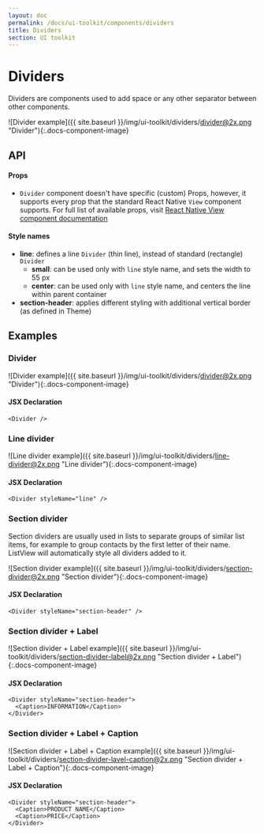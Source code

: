 ```yaml
---
layout: doc
permalink: /docs/ui-toolkit/components/dividers
title: Dividers
section: UI toolkit
---
```


# Dividers

Dividers are components used to add space or any other separator between other components.

![Divider example]({{ site.baseurl }}/img/ui-toolkit/dividers/divider@2x.png "Divider"){:.docs-component-image}

## API

#### Props

* `Divider` component doesn't have specific (custom) Props, however, it supports every prop that the standard React Native `View` component supports. For full list of available props, visit 
[React Native View component documentation](https://facebook.github.io/react-native/docs/view.html "React Native View component documentation")  

#### Style names

* **line**: defines a line `Divider` (thin line), instead of standard (rectangle) `Divider`
  * **small**: can be used only with `line` style name, and sets the width to 55 px
  * **center**: can be used only with `line` style name, and centers the line within parent container
* **section-header**: applies different styling with additional vertical border (as defined in Theme)

## Examples

### Divider
![Divider example]({{ site.baseurl }}/img/ui-toolkit/dividers/divider@2x.png "Divider"){:.docs-component-image}

#### JSX Declaration
```JSX
<Divider />
```

### Line divider
![Line divider example]({{ site.baseurl }}/img/ui-toolkit/dividers/line-divider@2x.png "Line divider"){:.docs-component-image}

#### JSX Declaration
```JSX
<Divider styleName="line" />
```

### Section divider  
Section dividers are usually used in lists to separate groups of similar list items, for example to group contacts by the first letter of their name. ListView will automatically style all dividers added to it.

![Section divider example]({{ site.baseurl }}/img/ui-toolkit/dividers/section-divider@2x.png "Section divider"){:.docs-component-image}

#### JSX Declaration
```JSX
<Divider styleName="section-header" />
```

### Section divider + Label
![Section divider + Label example]({{ site.baseurl }}/img/ui-toolkit/dividers/section-divider-label@2x.png "Section divider + Label"){:.docs-component-image}

#### JSX Declaration
```JSX
<Divider styleName="section-header">
  <Caption>INFORMATION</Caption>
</Divider>
```

### Section divider + Label + Caption
![Section divider + Label + Caption example]({{ site.baseurl }}/img/ui-toolkit/dividers/section-divider-lavel-caption@2x.png "Section divider + Label + Caption"){:.docs-component-image}

#### JSX Declaration
```JSX
<Divider styleName="section-header">
  <Caption>PRODUCT NAME</Caption>
  <Caption>PRICE</Caption>
</Divider>
```
